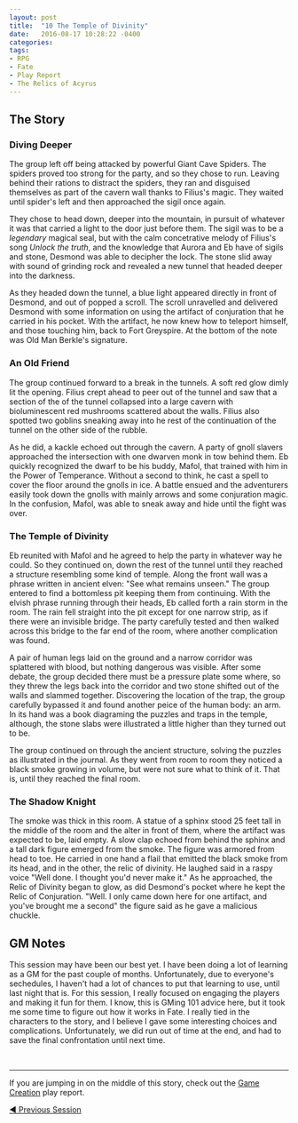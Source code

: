 ```yaml
---
layout: post
title:  "10 The Temple of Divinity"
date:   2016-08-17 10:28:22 -0400 
categories: 
tags: 
- RPG
- Fate
- Play Report
- The Relics of Acyrus
---
```


## The Story

### Diving Deeper

The group left off being attacked by powerful Giant Cave Spiders. The spiders proved too
strong for the party, and so they chose to run. Leaving behind their rations to distract
the spiders, they ran and disguised themselves as part of the cavern wall thanks to 
Filius's magic. They waited until spider's left and then approached the sigil once again.
<!--more--> 

They chose to head down, deeper into the mountain, in pursuit of whatever it was that
carried a light to the door just before them. The sigil was to be a *legendary*
magical seal, but with the calm concetrative melody of Filius's song *Unlock the truth*, 
and the knowledge that Aurora and Eb have of sigils and stone, Desmond was able to decipher 
the lock. The stone slid away with sound of grinding rock and revealed a new tunnel that headed
deeper into the darkness.

As they headed down the tunnel, a blue light appeared directly in front of Desmond, and
out of popped a scroll. The scroll unravelled and delivered Desmond with some information
on using the artifact of conjuration that he carried in his pocket. With the artifact, he
now knew how to teleport himself, and those touching him, back to Fort Greyspire. At the 
bottom of the note was Old Man Berkle's signature.

### An Old Friend

The group continued forward to a break in the tunnels. A soft red glow dimly lit the
opening. Filius crept ahead to peer out of the tunnel and saw that a section of the
of the tunnel collapsed into a large cavern with bioluminescent red mushrooms scattered 
about the walls. Filius also spotted two goblins sneaking away into he rest of the 
continuation of the tunnel on the other side of the rubble. 

As he did, a kackle echoed out through the cavern. A party of gnoll slavers approached
the intersection with one dwarven monk in tow behind them. Eb quickly recognized the dwarf
to be his buddy, Mafol, that trained with him in the Power of Temperance. Without a second
to think, he cast a spell to cover the floor around the gnolls in ice. A battle ensued
and the adventurers easily took down the gnolls with mainly arrows and some conjuration
magic. In the confusion, Mafol, was able to sneak away and hide until the fight was over.

### The Temple of Divinity

Eb reunited with Mafol and he agreed to help the party in whatever way he could. So they 
continued on, down the rest of the tunnel until they reached a structure resembling some 
kind of temple. Along the front wall was a phrase written in ancient elven: "See what
remains unseen." The group entered to find a bottomless pit keeping them from continuing. 
With the elvish phrase running through their heads, Eb called forth a rain storm in the
room. The rain fell straight into the pit except for one narrow strip, as if there were 
an invisible bridge. The party carefully tested and then walked across this bridge to 
the far end of the room, where another complication was found.

A pair of human legs laid on the ground and a narrow corridor was splattered with blood,
but nothing dangerous was visible. After some debate, the group decided there must be a
pressure plate some where, so they threw the legs back into the corridor and two stone 
shifted out of the walls and slammed together. Discovering the location of the trap, the 
group carefully bypassed it and found another peice of the human body: an arm. In its hand
was a book diagraming the puzzles and traps in the temple, although, the stone slabs were 
illustrated a little higher than they turned out to be.

The group continued on through the ancient structure, solving the puzzles as illustrated
in the journal. As they went from room to room they noticed a black smoke growing in
volume, but were not sure what to think of it. That is, until they reached the final
room.

### The Shadow Knight

The smoke was thick in this room. A statue of a sphinx stood 25 feet tall in the middle 
of the room and the alter in front of them, where the artifact was expected to be, laid
empty. A slow clap echoed from behind the sphinx and a tall dark figure emerged from the
smoke. The figure was armored from head to toe. He carried in one hand a flail that 
emitted the black smoke from its head, and in the other, the relic of divinity. He laughed 
said in a raspy voice "Well done. I thought you'd never make it." As he approached, the 
Relic of Divinity began to glow, as did Desmond's pocket where he kept the Relic of 
Conjuration. "Well. I only came down here for one artifact, and you've brought me a 
second" the figure said as he gave a malicious chuckle.

## GM Notes

This session may have been our best yet. I have been doing a lot of learning as a GM for
the past couple of months. Unfortunately, due to everyone's sechedules, I haven't had
a lot of chances to put that learning to use, until last night that is. For this session,
I really focused on engaging the players and making it fun for them. I know, this is GMing
101 advice here, but it took me some time to figure out how it works in Fate. I really
tied in the characters to the story, and I believe I gave some interesting choices and 
complications. Unfortunately, we did run out of time at the end, and had to save the 
final confrontation until next time. 

<br />

---


If you are jumping in on the middle of this story, check out the 
<a href="{{site.baseurl}}/2016/05/27/setup.html">Game Creation</a> play report.<br />

<!--<a href="{{site.baseurl}}" class="right">Next Session &#9654;</a>-->
<a href="{{site.baseurl}}/rpg/blog/2016/06/23/the-forgotten-tunnels.html">&#9664; Previous Session</a>
<br />
